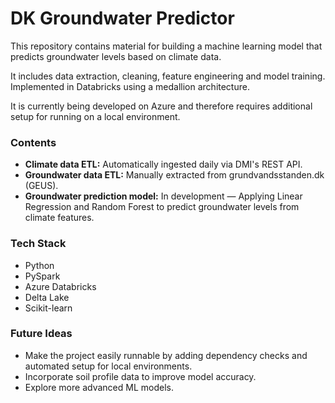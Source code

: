 <h1>DK Groundwater Predictor</h1>

This repository contains material for building a machine learning model that predicts groundwater levels based on climate data.

It includes data extraction, cleaning, feature engineering and model training. Implemented in Databricks using a medallion architecture.

It is currently being developed on Azure and therefore requires additional setup for running on a local environment.

<h3>Contents</h3>
<ul>
  <li><strong>Climate data ETL:</strong> Automatically ingested daily via DMI's REST API.</li>
  <li><strong>Groundwater data ETL:</strong> Manually extracted from grundvandsstanden.dk (GEUS).</li>
  <li><strong>Groundwater prediction model:</strong> In development — Applying Linear Regression and Random Forest to predict groundwater levels from climate features.</li>
</ul>

<h3>Tech Stack</h3>
<ul>
  <li>Python</li>
  <li>PySpark</li>
  <li>Azure Databricks</li>
  <li>Delta Lake</li>
  <li>Scikit-learn</li>
</ul>

<h3>Future Ideas</h3>
<ul>
  <li>Make the project easily runnable by adding dependency checks and automated setup for local environments.</li>
  <li>Incorporate soil profile data to improve model accuracy.</li>
  <li>Explore more advanced ML models.</li>
</ul>
